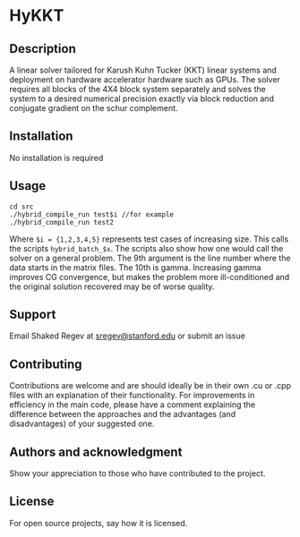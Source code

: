# HyKKT

## Description
A linear solver tailored for Karush Kuhn Tucker (KKT) linear systems and 
deployment on hardware accelerator hardware such as GPUs. The solver requires
all blocks of the 4X4 block system separately and solves the system to a desired
numerical precision exactly via block reduction and conjugate gradient on the
schur complement. 

## Installation
No installation is required

## Usage
```
cd src
./hybrid_compile_run test$i //for example
./hybrid_compile_run test2
```
Where ```$i = {1,2,3,4,5}``` represents test cases of increasing size.
This calls the scripts ```hybrid_batch_$x```. The scripts also show how one
would call the solver on a general problem. The 9th argument is the line number
where the data starts in the matrix files. The 10th is gamma. Increasing gamma
improves CG convergence, but makes the problem more ill-conditioned and the 
original solution recovered may be of worse quality.

## Support
Email Shaked Regev at sregev@stanford.edu or submit an issue

## Contributing
Contributions are welcome and are should ideally be in their own .cu or .cpp 
files with an explanation of their functionality. For improvements in efficiency
in the main code, please have a comment explaining the difference between the 
approaches and the advantages (and disadvantages) of your suggested one.

## Authors and acknowledgment
Show your appreciation to those who have contributed to the project.

## License
For open source projects, say how it is licensed.
